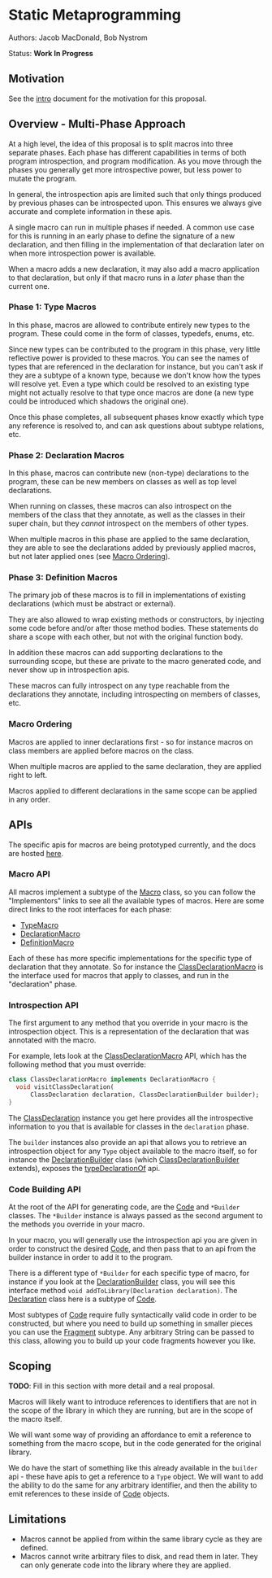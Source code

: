 # Static Metaprogramming

Authors: Jacob MacDonald, Bob Nystrom

Status: **Work In Progress**

## Motivation

See the [intro](intro.md) document for the motivation for this proposal.

## Overview - Multi-Phase Approach

At a high level, the idea of this proposal is to split macros into three
separate phases. Each phase has different capabilities in terms of both program
introspection, and program modification. As you move through the phases you
generally get more introspective power, but less power to mutate the program.

In general, the introspection apis are limited such that only things produced
by previous phases can be introspected upon. This ensures we always give
accurate and complete information in these apis.

A single macro can run in multiple phases if needed. A common use case for this
is running in an early phase to define the signature of a new declaration, and
then filling in the implementation of that declaration later on when more
introspection power is available.

When a macro adds a new declaration, it may also add a macro application to that
declaration, but only if that macro runs in a *later* phase than the current
one.

### Phase 1: Type Macros

In this phase, macros are allowed to contribute entirely new types to the
program. These could come in the form of classes, typedefs, enums, etc.

Since new types can be contributed to the program in this phase, very little
reflective power is provided to these macros. You can see the names of types
that are referenced in the declaration for instance, but you can't ask if they
are a subtype of a known type, because we don't know how the types will resolve
yet. Even a type which could be resolved to an existing type might not actually
resolve to that type once macros are done (a new type could be introduced which
shadows the original one).

Once this phase completes, all subsequent phases know exactly which type any
reference is resolved to, and can ask questions about subtype relations, etc.

### Phase 2: Declaration Macros

In this phase, macros can contribute new (non-type) declarations to the program,
these can be new members on classes as well as top level declarations.

When running on classes, these macros can also introspect on the members of the
class that they annotate, as well as the classes in their super chain, but they
*cannot* introspect on the members of other types.

When multiple macros in this phase are applied to the same declaration, they are
able to see the declarations added by previously applied macros, but not later
applied ones (see [Macro Ordering](#macro-ordering)).

### Phase 3: Definition Macros

The primary job of these macros is to fill in implementations of existing
declarations (which must be abstract or external).

They are also allowed to wrap existing methods or constructors, by injecting
some code before and/or after those method bodies. These statements do share
a scope with each other, but not with the original function body.

In addition these macros can add supporting declarations to the surrounding
scope, but these are private to the macro generated code, and never show up in
introspection apis.

These macros can fully introspect on any type reachable from the declarations
they annotate, including introspecting on members of classes, etc.

### Macro Ordering

Macros are applied to inner declarations first - so for instance macros on class
members are applied before macros on the class.

When multiple macros are applied to the same declaration, they are applied right
to left.

Macros applied to different declarations in the same scope can be applied in any
order.

## APIs

The specific apis for macros are being prototyped currently, and the docs are
hosted [here][docs].

### Macro API

All macros implement a subtype of the [Macro][Macro] class, so you can follow
the "Implementors" links to see all the available types of macros. Here are
some direct links to the root interfaces for each phase:

- [TypeMacro][TypeMacro]
- [DeclarationMacro][DeclarationMacro]
- [DefinitionMacro][DefinitionMacro]

Each of these has more specific implementations for the specific type of
declaration that they annotate. So for instance the
[ClassDeclarationMacro][ClassDeclarationMacro] is the interface used for macros
that apply to classes, and run in the "declaration" phase.

### Introspection API

The first argument to any method that you override in your macro is the
introspection object. This is a representation of the declaration that was
annotated with the macro.

For example, lets look at the [ClassDeclarationMacro][ClassDeclarationMacro]
API, which has the following method that you must override:

```dart
class ClassDeclarationMacro implements DeclarationMacro {
  void visitClassDeclaration(
      ClassDeclaration declaration, ClassDeclarationBuilder builder);
}
```

The [ClassDeclaration][ClassDeclaration] instance you get here provides all the
introspective information to you that is available for classes in the
`declaration` phase.

The `builder` instances also provide an api that allows you to retrieve an
introspection object for any `Type` object available to the macro itself, so
for instance the [DeclarationBuilder][DeclarationBuilder] class (which
[ClassDeclarationBuilder][ClassDeclarationBuilder] extends), exposes the
[typeDeclarationOf][typeDeclarationOf] api.

### Code Building API

At the root of the API for generating code, are the [Code][Code] and
`*Builder` classes. The `*Builder` instance is always passed as the second
argument to the methods you override in your macro.

In your macro, you will generally use the introspection api you are given in
order to construct the desired [Code][Code], and then pass that to an api from
the builder instance in order to add it to the program.

There is a different type of `*Builder` for each specific type of macro, for
instance if you look at the [DeclarationBuilder][DeclarationBuilder] class, you
will see this interface method `void addToLibrary(Declaration declaration)`.
The [Declaration][Declaration] class here is a subtype of [Code][Code].

Most subtypes of [Code][Code] require fully syntactically valid code in order to
be constructed, but where you need to build up something in smaller pieces you
can use the [Fragment][Fragment] subtype. Any arbitrary String can be passed to
this class, allowing you to build up your code fragments however you like.

## Scoping

**TODO**: Fill in this section with more detail and a real proposal.

Macros will likely want to introduce references to identifiers that are not in
the scope of the library in which they are running, but are in the scope of the
macro itself.

We will want some way of providing an affordance to emit a reference to
something from the macro scope, but in the code generated for the original
library.

We do have the start of something like this already available in the `builder`
api - these have apis to get a reference to a `Type` object. We will want to add
the ability to do the same for any arbitrary identifier, and then the ability
to emit references to these inside of [Code][Code] objects.

## Limitations

- Macros cannot be applied from within the same library cycle as they are
  defined.
- Macros cannot write arbitrary files to disk, and read them in later. They
  can only generate code into the library where they are applied.

[Code]: https://jakemac53.github.io/macro_prototype/doc/api/definition/Code-class.html
[ClassDeclaration]: https://jakemac53.github.io/macro_prototype/doc/api/definition/ClassDeclaration-class.html
[ClassDeclarationBuilder]: https://jakemac53.github.io/macro_prototype/doc/api/definition/ClassDeclarationBuilder-class.html
[ClassDeclarationMacro]: https://jakemac53.github.io/macro_prototype/doc/api/definition/ClassDeclarationMacro-class.html
[Declaration]: https://jakemac53.github.io/macro_prototype/doc/api/definition/Declaration-class.html
[DeclarationBuilder]: https://jakemac53.github.io/macro_prototype/doc/api/definition/DeclarationBuilder-class.html
[DeclarationMacro]: https://jakemac53.github.io/macro_prototype/doc/api/definition/DeclarationMacro-class.html
[DefinitionMacro]: https://jakemac53.github.io/macro_prototype/doc/api/definition/DefinitionMacro-class.html
[docs]: https://jakemac53.github.io/macro_prototype/doc/api/definition/definition-library.html
[Fragment]: https://jakemac53.github.io/macro_prototype/doc/api/definition/Fragment-class.html
[Macro]: https://jakemac53.github.io/macro_prototype/doc/api/definition/Macro-class.html
[typeDeclarationOf]: https://jakemac53.github.io/macro_prototype/doc/api/definition/DeclarationBuilder/typeDeclarationOf.html
[TypeMacro]: https://jakemac53.github.io/macro_prototype/doc/api/definition/TypeMacro-class.html
